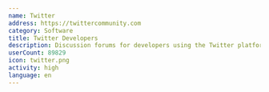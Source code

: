 ```yaml
---
name: Twitter
address: https://twittercommunity.com
category: Software
title: Twitter Developers
description: Discussion forums for developers using the Twitter platform and APIs
userCount: 89829
icon: twitter.png
activity: high
language: en
---
```

